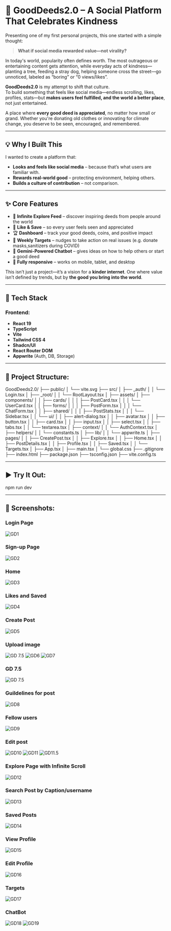 # 🤝 GoodDeeds2.0 – A Social Platform That Celebrates Kindness

Presenting one of my first personal projects, this one started with a simple thought:  
> **What if social media rewarded value—not virality?**

In today's world, popularity often defines worth. The most outrageous or entertaining content gets attention, while everyday acts of kindness—planting a tree, feeding a stray dog, helping someone cross the street—go unnoticed, labeled as “boring” or “0 views/likes”.

**GoodDeeds2.0** is my attempt to shift that culture.  
To build something that feels like social media—endless scrolling, likes, profiles, stats—but **makes users feel fulfilled, and the world a better place**, not just entertained.

A place where **every good deed is appreciated**, no matter how small or grand. Whether you're donating old clothes or innovating for climate change, you deserve to be seen, encouraged, and remembered.

---

## 💡 Why I Built This

I wanted to create a platform that:

- **Looks and feels like social media** – because that’s what users are familiar with.
- **Rewards real-world good** – protecting environment, helping others.
- **Builds a culture of contribution** – not comparison.

---

## ✨ Core Features

- 🔁 **Infinite Explore Feed** – discover inspiring deeds from people around the world
- 💬 **Like & Save** – so every user feels seen and appreciated
- 🏆 **Dashboard** – track your good deeds, coins, and positive impact
- 🎯 **Weekly Targets** – nudges to take action on real issues (e.g. donate masks,sanitizers during COVID)
- 🧠 **Gemini-Powered Chatbot** – gives ideas on how to help others or start a good deed
- 📱 **Fully responsive** – works on mobile, tablet, and desktop

This isn’t just a project—it’s a vision for a **kinder internet**. One where value isn’t defined by trends, but by **the good you bring into the world**.

---

## 🚀 Tech Stack

### Frontend:
- **React 19**
- **TypeScript**
- **Vite**
- **Tailwind CSS 4**
- **Shadcn/UI**
- **React Router DOM**
- **Appwrite** (Auth, DB, Storage)

---

## 📁 Project Structure:
GoodDeeds2.0/
├── public/
│   └── vite.svg
├── src/
│   ├── _auth/
│   │   └── Login.tsx
│   ├── _root/
│   │   └── RootLayout.tsx
│   ├── assets/
│   ├── components/
│   │   ├── cards/
│   │   │   ├── PostCard.tsx
│   │   │   └── UserCard.tsx
│   │   ├── forms/
│   │   │   ├── PostForm.tsx
│   │   │   └── ChatForm.tsx
│   │   ├── shared/
│   │   │   ├── PostStats.tsx
│   │   │   └── Sidebar.tsx
│   │   └── ui/
│   │       ├── alert-dialog.tsx
│   │       ├── avatar.tsx
│   │       ├── button.tsx
│   │       ├── card.tsx
│   │       ├── input.tsx
│   │       ├── select.tsx
│   │       ├── tabs.tsx
│   │       └── textarea.tsx
│   ├── context/
│   │   └── AuthContext.tsx
│   ├── helpers/
│   │   └── constants.ts
│   ├── lib/
│   │   └── appwrite.ts
│   ├── pages/
│   │   ├── CreatePost.tsx
│   │   ├── Explore.tsx
│   │   ├── Home.tsx
│   │   ├── PostDetails.tsx
│   │   ├── Profile.tsx
│   │   ├── Saved.tsx
│   │   └── Targets.tsx
│   ├── App.tsx
│   ├── main.tsx
│   └── global.css
├── .gitignore
├── index.html
├── package.json
├── tsconfig.json
├── vite.config.ts



---

## ▶️ Try It Out:
npm run dev



---




## 📸 Screenshots:

### Login Page
![GD1](GD_SS/GD1.png)

### Sign-up Page
![GD2](GD_SS/GD2.png)

### Home
![GD3](GD_SS/GD3.png)

### Likes and Saved
![GD4](GD_SS/GD4.png)

### Create Post
![GD5](GD_SS/GD5.png)


### Upload image
![GD 7.5](GD_SS/gd7.5.png)
![GD6](GD_SS/GD6.png)
![GD7](GD_SS/GD7.png)



### GD 7.5
![GD 7.5](GD_SS/gd7.5.png)

### Guildelines for post
![GD8](GD_SS/gd8.png)

### Fellow users
![GD9](GD_SS/gd9.png)

### Edit post
![GD10](GD_SS/gd10.png)
![GD11](GD_SS/gd11.png)
![GD11.5](GD_SS/gd11.5.png)

### Explore Page with Infinite Scroll
![GD12](GD_SS/gd12.png)

### Search Post by Caption/username
![GD13](GD_SS/gd13.png)

### Saved Posts
![GD14](GD_SS/gd14.png)

### View Profile
![GD15](GD_SS/gd15.png)

### Edit Profile
![GD16](GD_SS/gd16.png)

### Targets
![GD17](GD_SS/gd17.png)

### ChatBot
![GD18](GD_SS/gd18.png)
![GD19](GD_SS/gd19.png)




